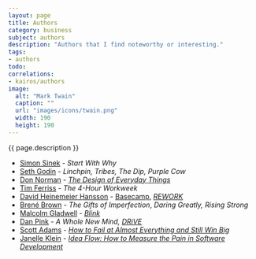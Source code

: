 ```yaml
---
layout: page
title: Authors
category: business
subject: authors
description: "Authors that I find noteworthy or interesting."
tags:
- authors
todo:
correlations:
- kairos/authors
image:
  alt: "Mark Twain"
  caption: ""
  url: "images/icons/twain.png"
  width: 190
  height: 190
---
```


{{ page.description }}

- [Simon Sinek](https://www.startwithwhy.com/About) - _Start With Why_
- [Seth Godin](http://sethgodin.typepad.com/) - _Linchpin,_ _Tribes,_ _The Dip,_ _Purple Cow_
- [Don Norman](http://www.jnd.org/) - _[The Design of Everyday Things](http://www.jnd.org/books.html#doet2)_
- [Tim Ferriss](https://mobile.twitter.com/tferriss) - _The 4-Hour Workweek_
- [David Heinemeier Hansson](https://mobile.twitter.com/dhh) - [Basecamp](https://basecamp.com/), _[REWORK](http://david.heinemeierhansson.com/#rework)_
- [Brené Brown](http://brenebrown.com/) - _The Gifts of Imperfection_, _Daring Greatly,_ _Rising Strong_
- [Malcolm Gladwell](https://mobile.twitter.com/Gladwell) - _[Blink](http://gladwell.com/blink/)_
- [Dan Pink](https://mobile.twitter.com/danielpink) - _A Whole New Mind,_ _[DRiVE](http://www.danpink.com/books/drive/)_
- [Scott Adams](https://mobile.twitter.com/scottadamssays) - _[How to Fail at Almost Everything and Still Win Big](http://amazon.com/d/dp/B00COOFBA4)_
- [Janelle Klein](https://twitter.com/janellekz) - _[Idea Flow: How to Measure the Pain in Software Development](https://leanpub.com/ideaflow)_

